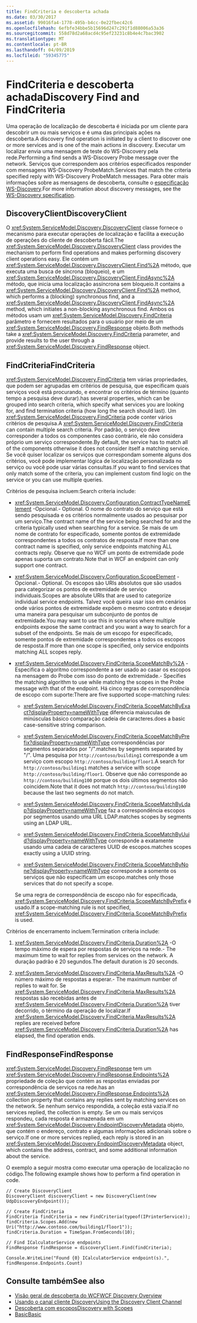 ```yaml
---
title: FindCriteria e descoberta achada
ms.date: 03/30/2017
ms.assetid: 99016fa4-1778-495b-b4cc-0e22fbec42c6
ms.openlocfilehash: 6efbfe34bbe5b15696d247c291f1d88006a53a36
ms.sourcegitcommit: 558d78d2a68acd4c95ef23231c8b4e4c7bac3902
ms.translationtype: MT
ms.contentlocale: pt-BR
ms.lasthandoff: 04/09/2019
ms.locfileid: "59345775"
---
```

# <a name="discovery-find-and-findcriteria"></a><span data-ttu-id="7fa71-102">FindCriteria e descoberta achada</span><span class="sxs-lookup"><span data-stu-id="7fa71-102">Discovery Find and FindCriteria</span></span>
<span data-ttu-id="7fa71-103">Uma operação de localização de descoberta é iniciada por um cliente para descobrir um ou mais serviços e é uma das principais ações na descoberta.</span><span class="sxs-lookup"><span data-stu-id="7fa71-103">A discovery find operation is initiated by a client to discover one or more services and is one of the main actions in discovery.</span></span> <span data-ttu-id="7fa71-104">Executar um localizar envia uma mensagem de teste do WS-Discovery pela rede.</span><span class="sxs-lookup"><span data-stu-id="7fa71-104">Performing a find sends a WS-Discovery Probe message over the network.</span></span> <span data-ttu-id="7fa71-105">Serviços que correspondem aos critérios especificados responder com mensagens WS-Discovery ProbeMatch.</span><span class="sxs-lookup"><span data-stu-id="7fa71-105">Services that match the criteria specified reply with WS-Discovery ProbeMatch messages.</span></span> <span data-ttu-id="7fa71-106">Para obter mais informações sobre as mensagens de descoberta, consulte o [especificação WS-Discovery](https://go.microsoft.com/fwlink/?LinkID=122347).</span><span class="sxs-lookup"><span data-stu-id="7fa71-106">For more information about discovery messages, see the [WS-Discovery specification](https://go.microsoft.com/fwlink/?LinkID=122347).</span></span>  
  
## <a name="discoveryclient"></a><span data-ttu-id="7fa71-107">DiscoveryClient</span><span class="sxs-lookup"><span data-stu-id="7fa71-107">DiscoveryClient</span></span>  
 <span data-ttu-id="7fa71-108">O <xref:System.ServiceModel.Discovery.DiscoveryClient> classe fornece o mecanismo para executar operações de localização e facilita a execução de operações do cliente de descoberta fácil.</span><span class="sxs-lookup"><span data-stu-id="7fa71-108">The <xref:System.ServiceModel.Discovery.DiscoveryClient> class provides the mechanism to perform find operations and makes performing discovery client operations easy.</span></span> <span data-ttu-id="7fa71-109">Ele contém um <xref:System.ServiceModel.Discovery.DiscoveryClient.Find%2A> método, que executa uma busca de síncrona (bloqueio), e um <xref:System.ServiceModel.Discovery.DiscoveryClient.FindAsync%2A> método, que inicia uma localização assíncrona sem bloqueio.</span><span class="sxs-lookup"><span data-stu-id="7fa71-109">It contains a <xref:System.ServiceModel.Discovery.DiscoveryClient.Find%2A> method, which performs a (blocking) synchronous find, and a <xref:System.ServiceModel.Discovery.DiscoveryClient.FindAsync%2A> method, which initiates a non-blocking asynchronous find.</span></span> <span data-ttu-id="7fa71-110">Ambos os métodos usam um <xref:System.ServiceModel.Discovery.FindCriteria> parâmetro e fornecem resultados para o usuário por meio de um <xref:System.ServiceModel.Discovery.FindResponse> objeto.</span><span class="sxs-lookup"><span data-stu-id="7fa71-110">Both methods take a <xref:System.ServiceModel.Discovery.FindCriteria> parameter, and provide results to the user through a <xref:System.ServiceModel.Discovery.FindResponse> object.</span></span>  
  
## <a name="findcriteria"></a><span data-ttu-id="7fa71-111">FindCriteria</span><span class="sxs-lookup"><span data-stu-id="7fa71-111">FindCriteria</span></span>  
 <xref:System.ServiceModel.Discovery.FindCriteria> <span data-ttu-id="7fa71-112">tem várias propriedades, que podem ser agrupadas em critérios de pesquisa, que especificam quais serviços você está procurando, e encontrar os critérios de término (quanto tempo a pesquisa deve durar).</span><span class="sxs-lookup"><span data-stu-id="7fa71-112">has several properties, which can be grouped into search criteria, which specify what services you are looking for, and find termination criteria (how long the search should last).</span></span> <span data-ttu-id="7fa71-113">Um <xref:System.ServiceModel.Discovery.FindCriteria> pode conter vários critérios de pesquisa.</span><span class="sxs-lookup"><span data-stu-id="7fa71-113">A <xref:System.ServiceModel.Discovery.FindCriteria> can contain multiple search criteria.</span></span> <span data-ttu-id="7fa71-114">Por padrão, o serviço deve corresponder a todos os componentes caso contrário, ele não considera próprio um serviço correspondente.</span><span class="sxs-lookup"><span data-stu-id="7fa71-114">By default, the service has to match all of the components otherwise it does not consider itself a matching service.</span></span> <span data-ttu-id="7fa71-115">Se você quiser localizar os serviços que correspondam somente alguns dos critérios, você pode implementar lógica de localização personalizada no serviço ou você pode usar várias consultas.</span><span class="sxs-lookup"><span data-stu-id="7fa71-115">If you want to find services that only match some of the criteria, you can implement custom find logic on the service or you can use multiple queries.</span></span>  
  
 <span data-ttu-id="7fa71-116">Critérios de pesquisa incluem:</span><span class="sxs-lookup"><span data-stu-id="7fa71-116">Search criteria include:</span></span>  
  
-   <xref:System.ServiceModel.Discovery.Configuration.ContractTypeNameElement> <span data-ttu-id="7fa71-117">-Opcional.</span><span class="sxs-lookup"><span data-stu-id="7fa71-117">- Optional.</span></span> <span data-ttu-id="7fa71-118">O nome do contrato do serviço que está sendo pesquisada e os critérios normalmente usados ao pesquisar por um serviço.</span><span class="sxs-lookup"><span data-stu-id="7fa71-118">The contract name of the service being searched for and the criteria typically used when searching for a service.</span></span> <span data-ttu-id="7fa71-119">Se mais de um nome de contrato for especificado, somente pontos de extremidade correspondentes a todos os contratos de resposta.</span><span class="sxs-lookup"><span data-stu-id="7fa71-119">If more than one contract name is specified, only service endpoints matching ALL contracts reply.</span></span> <span data-ttu-id="7fa71-120">Observe que no WCF um ponto de extremidade pode apenas suporta um contrato.</span><span class="sxs-lookup"><span data-stu-id="7fa71-120">Note that in WCF an endpoint can only support one contract.</span></span>  
  
-   <xref:System.ServiceModel.Discovery.Configuration.ScopeElement> <span data-ttu-id="7fa71-121">-Opcional.</span><span class="sxs-lookup"><span data-stu-id="7fa71-121">- Optional.</span></span> <span data-ttu-id="7fa71-122">Os escopos são URIs absolutos que são usados para categorizar os pontos de extremidade de serviço individuais.</span><span class="sxs-lookup"><span data-stu-id="7fa71-122">Scopes are absolute URIs that are used to categorize individual service endpoints.</span></span> <span data-ttu-id="7fa71-123">Talvez você queira usar isso em cenários onde vários pontos de extremidade expõem o mesmo contrato e desejar uma maneira para pesquisar um subconjunto de pontos de extremidade.</span><span class="sxs-lookup"><span data-stu-id="7fa71-123">You may want to use this in scenarios where multiple endpoints expose the same contract and you want a way to search for a subset of the endpoints.</span></span> <span data-ttu-id="7fa71-124">Se mais de um escopo for especificado, somente pontos de extremidade correspondentes a todos os escopos de resposta.</span><span class="sxs-lookup"><span data-stu-id="7fa71-124">If more than one scope is specified, only service endpoints matching ALL scopes reply.</span></span>  
  
-   <xref:System.ServiceModel.Discovery.FindCriteria.ScopeMatchBy%2A> <span data-ttu-id="7fa71-125">-Especifica o algoritmo correspondente a ser usado ao casar os escopos na mensagem do Probe com isso do ponto de extremidade.</span><span class="sxs-lookup"><span data-stu-id="7fa71-125">- Specifies the matching algorithm to use while matching the scopes in the Probe message with that of the endpoint.</span></span> <span data-ttu-id="7fa71-126">Há cinco regras de correspondência de escopo com suporte:</span><span class="sxs-lookup"><span data-stu-id="7fa71-126">There are five supported scope-matching rules:</span></span>  
  
    -   <xref:System.ServiceModel.Discovery.FindCriteria.ScopeMatchByExact?displayProperty=nameWithType> <span data-ttu-id="7fa71-127">diferencia maiusculas de minúsculas básico comparação cadeia de caracteres.</span><span class="sxs-lookup"><span data-stu-id="7fa71-127">does a basic case-sensitive string comparison.</span></span>  
  
    -   <xref:System.ServiceModel.Discovery.FindCriteria.ScopeMatchByPrefix?displayProperty=nameWithType> <span data-ttu-id="7fa71-128">correspondências por segmentos separados por "/".</span><span class="sxs-lookup"><span data-stu-id="7fa71-128">matches by segments separated by "/".</span></span> <span data-ttu-id="7fa71-129">Uma pesquisa por `http://contoso/building1` corresponde a um serviço com escopo `http://contoso/building/floor1`.</span><span class="sxs-lookup"><span data-stu-id="7fa71-129">A search for `http://contoso/building1` matches a service with scope `http://contoso/building/floor1`.</span></span> <span data-ttu-id="7fa71-130">Observe que não corresponde ao `http://contoso/building100` porque os dois últimos segmentos não coincidem.</span><span class="sxs-lookup"><span data-stu-id="7fa71-130">Note that it does not match `http://contoso/building100` because the last two segments do not match.</span></span>  
  
    -   <xref:System.ServiceModel.Discovery.FindCriteria.ScopeMatchByLdap?displayProperty=nameWithType> <span data-ttu-id="7fa71-131">faz a correspondência escopos por segmentos usando uma URL LDAP.</span><span class="sxs-lookup"><span data-stu-id="7fa71-131">matches scopes by segments using an LDAP URL.</span></span>  
  
    -   <xref:System.ServiceModel.Discovery.FindCriteria.ScopeMatchByUuid?displayProperty=nameWithType> <span data-ttu-id="7fa71-132">corresponde a exatamente usando uma cadeia de caracteres UUID de escopos.</span><span class="sxs-lookup"><span data-stu-id="7fa71-132">matches scopes exactly using a UUID string.</span></span>  
  
    -   <xref:System.ServiceModel.Discovery.FindCriteria.ScopeMatchByNone?displayProperty=nameWithType> <span data-ttu-id="7fa71-133">corresponde a somente os serviços que não especificam um escopo.</span><span class="sxs-lookup"><span data-stu-id="7fa71-133">matches only those services that do not specify a scope.</span></span>  
  
     <span data-ttu-id="7fa71-134">Se uma regra de correspondência de escopo não for especificada, <xref:System.ServiceModel.Discovery.FindCriteria.ScopeMatchByPrefix> é usado.</span><span class="sxs-lookup"><span data-stu-id="7fa71-134">If a scope-matching rule is not specified, <xref:System.ServiceModel.Discovery.FindCriteria.ScopeMatchByPrefix> is used.</span></span>  
  
 <span data-ttu-id="7fa71-135">Critérios de encerramento incluem:</span><span class="sxs-lookup"><span data-stu-id="7fa71-135">Termination criteria include:</span></span>  
  
1. <xref:System.ServiceModel.Discovery.FindCriteria.Duration%2A> <span data-ttu-id="7fa71-136">-O tempo máximo de espera por respostas de serviços na rede.</span><span class="sxs-lookup"><span data-stu-id="7fa71-136">- The maximum time to wait for replies from services on the network.</span></span> <span data-ttu-id="7fa71-137">A duração padrão é 20 segundos.</span><span class="sxs-lookup"><span data-stu-id="7fa71-137">The default duration is 20 seconds.</span></span>  
  
2. <xref:System.ServiceModel.Discovery.FindCriteria.MaxResults%2A> <span data-ttu-id="7fa71-138">-O número máximo de respostas a esperar.</span><span class="sxs-lookup"><span data-stu-id="7fa71-138">- The maximum number of replies to wait for.</span></span> <span data-ttu-id="7fa71-139">Se <xref:System.ServiceModel.Discovery.FindCriteria.MaxResults%2A> respostas são recebidas antes de <xref:System.ServiceModel.Discovery.FindCriteria.Duration%2A> tiver decorrido, o término da operação de localizar.</span><span class="sxs-lookup"><span data-stu-id="7fa71-139">If <xref:System.ServiceModel.Discovery.FindCriteria.MaxResults%2A> replies are received before <xref:System.ServiceModel.Discovery.FindCriteria.Duration%2A> has elapsed, the find operation ends.</span></span>  
  
## <a name="findresponse"></a><span data-ttu-id="7fa71-140">FindResponse</span><span class="sxs-lookup"><span data-stu-id="7fa71-140">FindResponse</span></span>  
 <xref:System.ServiceModel.Discovery.FindResponse> <span data-ttu-id="7fa71-141">tem um <xref:System.ServiceModel.Discovery.FindResponse.Endpoints%2A> propriedade de coleção que contém as respostas enviadas por correspondência de serviços na rede.</span><span class="sxs-lookup"><span data-stu-id="7fa71-141">has an <xref:System.ServiceModel.Discovery.FindResponse.Endpoints%2A> collection property that contains any replies sent by matching services on the network.</span></span> <span data-ttu-id="7fa71-142">Se nenhum serviço respondida, a coleção está vazia.</span><span class="sxs-lookup"><span data-stu-id="7fa71-142">If no services replied, the collection is empty.</span></span> <span data-ttu-id="7fa71-143">Se um ou mais serviços respondeu, cada resposta é armazenada em um <xref:System.ServiceModel.Discovery.EndpointDiscoveryMetadata> objeto, que contém o endereço, contrato e algumas informações adicionais sobre o serviço.</span><span class="sxs-lookup"><span data-stu-id="7fa71-143">If one or more services replied, each reply is stored in an <xref:System.ServiceModel.Discovery.EndpointDiscoveryMetadata> object, which contains the address, contract, and some additional information about the service.</span></span>  
  
 <span data-ttu-id="7fa71-144">O exemplo a seguir mostra como executar uma operação de localização no código.</span><span class="sxs-lookup"><span data-stu-id="7fa71-144">The following example shows how to perform a find operation in code.</span></span>  
  
```  
// Create DiscoveryClient  
DiscoveryClient discoveryClient = new DiscoveryClient(new UdpDiscoveryEndpoint());  
  
// Create FindCriteria  
FindCriteria findCriteria = new FindCriteria(typeof(IPrinterService));  
findCriteria.Scopes.Add(new Uri("http://www.contoso.com/building1/floor1"));  
findCriteria.Duration = TimeSpan.FromSeconds(10);   
  
// Find ICalculatorService endpoints              
FindResponse findResponse = discoveryClient.Find(findCriteria);  
  
Console.WriteLine("Found {0} ICalculatorService endpoint(s).", findResponse.Endpoints.Count)  
```  
  
## <a name="see-also"></a><span data-ttu-id="7fa71-145">Consulte também</span><span class="sxs-lookup"><span data-stu-id="7fa71-145">See also</span></span>

- [<span data-ttu-id="7fa71-146">Visão geral de descoberta do WCF</span><span class="sxs-lookup"><span data-stu-id="7fa71-146">WCF Discovery Overview</span></span>](../../../../docs/framework/wcf/feature-details/wcf-discovery-overview.md)
- [<span data-ttu-id="7fa71-147">Usando o canal cliente Discovery</span><span class="sxs-lookup"><span data-stu-id="7fa71-147">Using the Discovery Client Channel</span></span>](../../../../docs/framework/wcf/feature-details/using-the-discovery-client-channel.md)
- [<span data-ttu-id="7fa71-148">Descoberta com escopos</span><span class="sxs-lookup"><span data-stu-id="7fa71-148">Discovery with Scopes</span></span>](../../../../docs/framework/wcf/samples/discovery-with-scopes-sample.md)
- [<span data-ttu-id="7fa71-149">Basic</span><span class="sxs-lookup"><span data-stu-id="7fa71-149">Basic</span></span>](../../../../docs/framework/wcf/samples/basic-sample.md)
